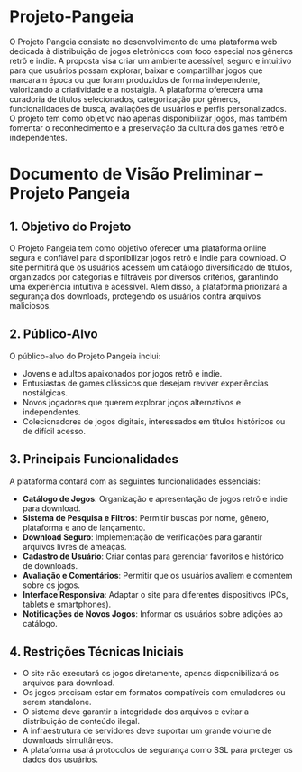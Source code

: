 # Projeto-Pangeia
O Projeto Pangeia consiste no desenvolvimento de uma plataforma web dedicada à distribuição de jogos eletrônicos com foco especial nos gêneros retrô e indie. A proposta visa criar um ambiente acessível, seguro e intuitivo para que usuários possam explorar, baixar e compartilhar jogos que marcaram época ou que foram produzidos de forma independente, valorizando a criatividade e a nostalgia. A plataforma oferecerá uma curadoria de títulos selecionados, categorização por gêneros, funcionalidades de busca, avaliações de usuários e perfis personalizados. O projeto tem como objetivo não apenas disponibilizar jogos, mas também fomentar o reconhecimento e a preservação da cultura dos games retrô e independentes.


# Documento de Visão Preliminar – Projeto Pangeia

## 1. Objetivo do Projeto

O Projeto Pangeia tem como objetivo oferecer uma plataforma online segura e confiável para disponibilizar jogos retrô e indie para download. O site permitirá que os usuários acessem um catálogo diversificado de títulos, organizados por categorias e filtráveis por diversos critérios, garantindo uma experiência intuitiva e acessível. Além disso, a plataforma priorizará a segurança dos downloads, protegendo os usuários contra arquivos maliciosos.

## 2. Público-Alvo

O público-alvo do Projeto Pangeia inclui:

- Jovens e adultos apaixonados por jogos retrô e indie.
- Entusiastas de games clássicos que desejam reviver experiências nostálgicas.
- Novos jogadores que querem explorar jogos alternativos e independentes.
- Colecionadores de jogos digitais, interessados em títulos históricos ou de difícil acesso.

## 3. Principais Funcionalidades

A plataforma contará com as seguintes funcionalidades essenciais:

- **Catálogo de Jogos**: Organização e apresentação de jogos retrô e indie para download.
- **Sistema de Pesquisa e Filtros**: Permitir buscas por nome, gênero, plataforma e ano de lançamento.
- **Download Seguro**: Implementação de verificações para garantir arquivos livres de ameaças.
- **Cadastro de Usuário**: Criar contas para gerenciar favoritos e histórico de downloads.
- **Avaliação e Comentários**: Permitir que os usuários avaliem e comentem sobre os jogos.
- **Interface Responsiva**: Adaptar o site para diferentes dispositivos (PCs, tablets e smartphones).
- **Notificações de Novos Jogos**: Informar os usuários sobre adições ao catálogo.

## 4. Restrições Técnicas Iniciais

- O site não executará os jogos diretamente, apenas disponibilizará os arquivos para download.
- Os jogos precisam estar em formatos compatíveis com emuladores ou serem standalone.
- O sistema deve garantir a integridade dos arquivos e evitar a distribuição de conteúdo ilegal.
- A infraestrutura de servidores deve suportar um grande volume de downloads simultâneos.
- A plataforma usará protocolos de segurança como SSL para proteger os dados dos usuários.
```


